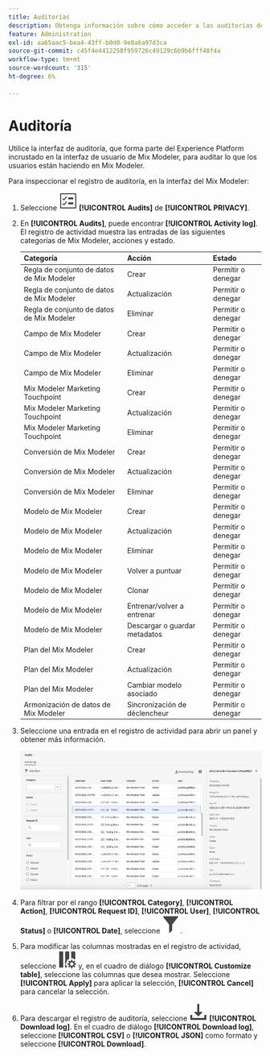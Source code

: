 ```yaml
---
title: Auditorías
description: Obtenga información sobre cómo acceder a las auditorías desde Mix Modeler.
feature: Administration
exl-id: aa65aac5-bea4-43ff-b0d0-9e8a6a97d3ca
source-git-commit: c45f4e4412258f959726c49129c6b9b6fff48f4a
workflow-type: tm+mt
source-wordcount: '315'
ht-degree: 6%

---
```


# Auditoría

Utilice la interfaz de auditoría, que forma parte del Experience Platform incrustado en la interfaz de usuario de Mix Modeler, para auditar lo que los usuarios están haciendo en Mix Modeler.

Para inspeccionar el registro de auditoría, en la interfaz del Mix Modeler:

1. Seleccione ![Lista de tareas](/help/assets/icons/TaskList.svg) **[!UICONTROL Audits]** de **[!UICONTROL PRIVACY]**.

1. En **[!UICONTROL Audits]**, puede encontrar **[!UICONTROL Activity log]**. El registro de actividad muestra las entradas de las siguientes categorías de Mix Modeler, acciones y estado.

   | Categoría | Acción | Estado |
   |---|---|---|
   | Regla de conjunto de datos de Mix Modeler | Crear | Permitir o denegar |
   | Regla de conjunto de datos de Mix Modeler | Actualización | Permitir o denegar |
   | Regla de conjunto de datos de Mix Modeler | Eliminar | Permitir o denegar |
   | Campo de Mix Modeler | Crear | Permitir o denegar |
   | Campo de Mix Modeler | Actualización | Permitir o denegar |
   | Campo de Mix Modeler | Eliminar | Permitir o denegar |
   | Mix Modeler Marketing Touchpoint | Crear | Permitir o denegar |
   | Mix Modeler Marketing Touchpoint | Actualización | Permitir o denegar |
   | Mix Modeler Marketing Touchpoint | Eliminar | Permitir o denegar |
   | Conversión de Mix Modeler | Crear | Permitir o denegar |
   | Conversión de Mix Modeler | Actualización | Permitir o denegar |
   | Conversión de Mix Modeler | Eliminar | Permitir o denegar |
   | Modelo de Mix Modeler | Crear | Permitir o denegar |
   | Modelo de Mix Modeler | Actualización | Permitir o denegar |
   | Modelo de Mix Modeler | Eliminar | Permitir o denegar |
   | Modelo de Mix Modeler | Volver a puntuar | Permitir o denegar |
   | Modelo de Mix Modeler | Clonar | Permitir o denegar |
   | Modelo de Mix Modeler | Entrenar/volver a entrenar | Permitir o denegar |
   | Modelo de Mix Modeler | Descargar o guardar metadatos | Permitir o denegar |
   | Plan del Mix Modeler | Crear | Permitir o denegar |
   | Plan del Mix Modeler | Actualización | Permitir o denegar |
   | Plan del Mix Modeler | Cambiar modelo asociado | Permitir o denegar |
   | Armonización de datos de Mix Modeler | Sincronización de déclencheur | Permitir o denegar |


1. Seleccione una entrada en el registro de actividad para abrir un panel y obtener más información.

   ![Auditoría de Mix Modeler](/help/assets/mix-modeler-audit.png)

1. Para filtrar por el rango **[!UICONTROL Category]**, **[!UICONTROL Action]**, **[!UICONTROL Request ID]**, **[!UICONTROL User]**, **[!UICONTROL Status]** o **[!UICONTROL Date]**, seleccione ![Filtro](/help/assets/icons/Filter.svg).

1. Para modificar las columnas mostradas en el registro de actividad, seleccione ![Columnas](/help/assets/icons/ColumnSetting.svg) y, en el cuadro de diálogo **[!UICONTROL Customize table]**, seleccione las columnas que desea mostrar. Seleccione **[!UICONTROL Apply]** para aplicar la selección, **[!UICONTROL Cancel]** para cancelar la selección.

1. Para descargar el registro de auditoría, seleccione ![Descargar](/help/assets/icons/Download.svg) **[!UICONTROL Download log]**. En el cuadro de diálogo **[!UICONTROL Download log]**, seleccione **[!UICONTROL CSV]** o **[!UICONTROL JSON]** como formato y seleccione **[!UICONTROL Download]**.

